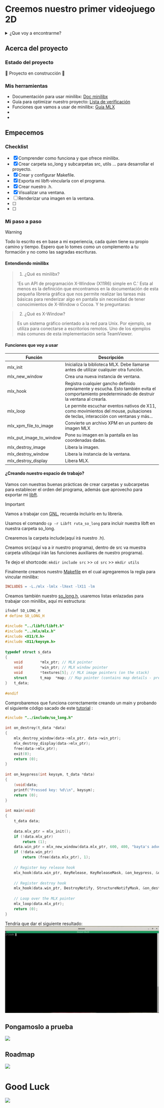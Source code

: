 # Creemos nuestro primer videojuego 2D

<details>
  <summary>¿Que voy a encontrarme?</summary>
  <ol>
    <li>
      <a href="#Acerca-del-proyecto">Acerca del proyecto</a>
      <ul>
        <li><a href="#estado-del-proyecto">Estado del proyecto</a></li>
        <li><a href="#Mis-herramientas">Mis herramientas</a></li>
      </ul>
    </li>
    <li>
      <a href="#Empecemos">Empecemos</a>
      <ul>
        <li><a href="#Prerrequisitos">Prerrequisitos</a></li>
        <li><a href="#Mi-paso-a-paso">Mi paso a paso</a></li>
      </ul>
    </li>
    <li><a href="#Pongamoslo-a-prueba">Pongamoslo a prueba</a></li>
    <li><a href="#roadmap">Roadmap</a></li>
  </ol>
</details>

## Acerca del proyecto

### Estado del proyecto

:construction: Proyecto en construcción :construction:

### Mis herramientas
* Documentación para usar minilibx: [Doc minilibx](https://harm-smits.github.io/42docs/libs/minilibx)
* Guía para optimizar nuestro proyecto: [Lista de verificación](https://42-cursus.gitbook.io/guide/rank-02/so_long/building-the-thing)
* Funciones que vamos a usar de minilibx: [Guía MLX](https://reactive.so/post/42-a-comprehensive-guide-to-so_long/)
* []()
* []()

## Empecemos

### Checklist
- [x] Comprender como funciona y que ofrece minilibx.
- [x] Crear carpeta so_long y subcarpetas src, utils ... para desarrollar el proyecto.
- [x] Crear y configurar Makefile.
- [x] Exporta mi libft-vincularla con el programa.
- [x] Crear nuestro .h.
- [x] Visualizar una ventana.
- [ ] Renderizar una imagen en la ventana.
- [ ] 
- [ ]
### Mi paso a paso

> [!WARNING]
> 
> Todo lo escrito es en base a mi experiencia, cada quien tiene su propio camino y tiempo. Espero que lo tomes como un complemento a tu formación y no como las sagradas escrituras.

#### Entendiendo minilibx
> 1. ¿Qué es minilibx?
> 
> 'Es un API de programación X-Window (X11R6) simple en C.' Esta al menos es la definición que encontramos en la documentación de esta pequeña libreria gráfica que nos permite realizar las tareas más básicas para renderizar algo en pantalla sin necesidad de tener conocimientos de X-Window o Cocoa. Y te preguntaras:

> 2. ¿Qué es X-Window?
>    
> Es un sistema gráfico orientado a la red para Unix. Por ejemplo, se utiliza para conectarse a escritorios remotos. Uno de los ejemplos más comunes de esta implementación sería TeamViewer.

#### Funciones que voy a usar

| Función | Descripción |
| ------------- | ------------- |
| mlx_init | Inicializa la biblioteca MLX. Debe llamarse antes de utilizar cualquier otra función. |
| mlx_new_window | Crea una nueva instancia de ventana. |
| mlx_hook | Registra cualquier gancho definido previamente y escucha. Esto también evita el comportamiento predeterminado de destruir la ventana al crearla.|
| mlx_loop | Le permite escuchar eventos nativos de X11, como movimientos del mouse, pulsaciones de teclas, interacción con ventanas y más... |
| mlx_xpm_file_to_image | Convierte un archivo XPM en un puntero de imagen MLX |
| mlx_put_image_to_window | Pone su imagen en la pantalla en las coordenadas dadas. |
| mlx_destroy_image | Libera la imagen. |
| mlx_destroy_window | Libera la instancia de la ventana. |
| mlx_destroy_display | Libera MLX. |

#### ¿Creando nuestro espacio de trabajo?
Vamos con nuestras buenas prácticas de crear carpetas y subcarpetas para establecer el orden del programa, además que aprovecho para exportar mi [libft]().
> [!IMPORTANT]
>
> Vamos a trabajar con [GNL](), recuerda incluirlo en tu librería.

Usamos el comando ``cp -r Libft ruta_so_long`` para incluir nuestra libft en nuestra carpeta so_long.

Crearemos la carpeta include(aquí irá nuestro .h).

Creamos  src(aquí va a ir nuestro programa), dentro de src va muestra carpeta utils(aquí irán las funciones auxiliares de nuestro programa).

Te dejo el shortcode: ``mkdir include src`` >> ``cd src`` >> ``mkdir utils``

Finalmente creamos nuestro [Makefile]() en el cual agregaremos la regla para vincular minilibx:
``` Makefile 
INCLUDES = -L./mlx -lmlx -lXext -lX11 -lm
```
Creamos también nuestro [so_long.h](), usaremos listas enlazadas para trabajar con minilibx, aquí mi estructura:
```c
ifndef SO_LONG_H
# define SO_LONG_H

#include "../libft/libft.h"
#include "../mlx/mlx.h"
#include <X11/X.h>
#include <X11/keysym.h>

typedef struct s_data
{
	void		*mlx_ptr; // MLX pointer
	void		*win_ptr; // MLX window pointer
	void		*textures[5]; // MLX image pointers (on the stack)
	struct      t_map  *map; // Map pointer (contains map details - preferably kept on the stack)
}	t_data;

#endif
```
Comprobaremos que funciona correctamente creando un main y probando el siguiente código sacado de este [tutorial](https://reactive.so/post/42-a-comprehensive-guide-to-so_long/) :
```C
#include "../include/so_long.h"

int on_destroy(t_data *data)
{
	mlx_destroy_window(data->mlx_ptr, data->win_ptr);
	mlx_destroy_display(data->mlx_ptr);
	free(data->mlx_ptr);
	exit(0);
	return (0);
}

int on_keypress(int keysym, t_data *data)
{
	(void)data;
	printf("Pressed key: %d\\n", keysym);
	return (0);
}

int main(void)
{
	t_data data;

	data.mlx_ptr = mlx_init();
	if (!data.mlx_ptr)
		return (1);
	data.win_ptr = mlx_new_window(data.mlx_ptr, 600, 400, "bayta's adventure");
	if (!data.win_ptr)
		return (free(data.mlx_ptr), 1);
		
	// Register key release hook
	mlx_hook(data.win_ptr, KeyRelease, KeyReleaseMask, &on_keypress, &data);

	// Register destroy hook
	mlx_hook(data.win_ptr, DestroyNotify, StructureNotifyMask, &on_destroy, &data);

	// Loop over the MLX pointer
	mlx_loop(data.mlx_ptr);
	return (0);
}
```
Tendría que dar el siguiente resultado:
![abrir una ventana](https://github.com/abbyenredes/42-Madrid-Cursus/blob/main/06_so_long/img/open_windows.gif)
## Pongamoslo a prueba

![](link)

## Roadmap

![](link)

# Good Luck
![](link)
